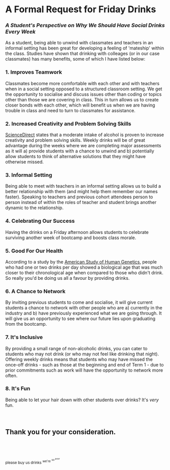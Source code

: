 # A Formal Request for Friday Drinks
### *A Student's Perspective on Why We Should Have Social Drinks Every Week*

As a student, being able to unwind with classmates and teachers in an informal setting has been great for developing a feeling of 'mateship' within the class. Studies have shown that drinking with colleages (or in our case classmates) has many benefits, some of which I have listed below:

### 1. Improves Teamwork 
Classmates become more comfortable with each other and with teachers when in a social setting opposed to a structured classroom setting. We get the opportunity to socialise and discuss issues other than coding or topics other than those we are covering in class. This in turn allows us to create closer bonds with each other, which will benefit us when we are having trouble in class and need to turn to classmates for assistance.

### 2. Increased Creativity and Problem Solving Skills
[ScienceDirect](http://www.sciencedirect.com/science/article/pii/S1053810016303713) states that a moderate intake of alcohol is proven to increase creativity and problem solving skills. Weekly drinks will be of great advantage during the weeks where we are completing major assessments as it will a) provide students with a chance to unwind and b) potentially allow students to think of alternative solutions that they might have otherwise missed.

### 3. Informal Setting
Being able to meet with teachers in an informal setting allows us to build a better relationship with them (and might help them remember our names faster). Speaking to teachers and previous cohort attendees person to person instead of within the roles of teacher and student brings another dynamic to the relationship.

### 4. Celebrating Our Success
Having the drinks on a Friday afternoon allows students to celebrate surviving another week of bootcamp and boosts class morale.

### 5. Good For Our Health
According to a study by the [American Study of Human Genetics](http://www.ashg.org/press/201510-aging-lifestyle.html), people who had one or two drinks per day showed a biological age that was much closer to their chronological age when compared to those who didn't drink. So really you'd be doing us all a favour by providing drinks.

### 6. A Chance to Network
By inviting previous students to come and socialise, it will give current students a chance to network with other people who are a) currently in the industry and b) have previously experienced what we are going through. It will give us an opportunity to see where our future lies upon graduating from the bootcamp.

### 7. It's Inclusive
By providing a small range of non-alcoholic drinks, you can cater to students who may not drink (or who may not feel like drinking that night). Offering weekly drinks means that students who may have missed the once-off drinks - such as those at the beginning and end of Term 1 - due to prior commitments such as work will have the opportunity to network more often.

### 8. It's Fun
Being able to let your hair down with other students over drinks? It's *very* fun.
<br/><br/><br/>

## Thank you for your consideration. <br/><br/><br/>
<sup>please buy us drinks <sup>we're <sup>so <sup>poor</sup></sup></sup></sup>
